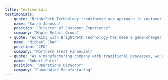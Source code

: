 ```yaml
---
title: Testimonials
testimonials:
  - quote: "BrightPath Technology transformed our approach to customer service through their AI solutions. Their team took the time to understand our unique challenges and developed a custom chatbot and recommendation system that has significantly improved our customer satisfaction scores. What impressed me most was their ability to translate complex technical concepts into practical business solutions that our entire team could embrace."
    name: "Sarah Johnson"
    position: "Director of Customer Experience"
    company: "Maple Retail Group"
  - quote: "Working with BrightPath Technology has been a game-changer for our financial analysis capabilities. Their data analytics solution helped us identify patterns and opportunities we never would have discovered on our own. The ROI has been exceptional, and their ongoing support ensures we're maximizing the value of our AI implementation."
    name: "Michael Chen"
    position: "CFO"
    company: "Northern Trust Financial"
  - quote: "As a manufacturing company with traditional processes, we were hesitant about implementing AI solutions. BrightPath Technology made the transition seamless, working closely with our team to ensure the technology addressed our specific pain points. The results speak for themselves - increased efficiency, reduced costs, and a more competitive position in the market."
    name: "Robert Patel"
    position: "Operations Director"
    company: "CanadaWide Manufacturing"
---
```

